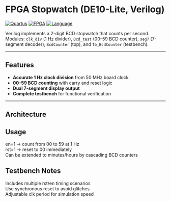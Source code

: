 # FPGA Stopwatch (DE10-Lite, Verilog)

[![Quartus](https://img.shields.io/badge/Intel-Quartus%20Prime-blue)](#)
[![FPGA](https://img.shields.io/badge/Board-DE10--Lite-forestgreen)](#)
[![Language](https://img.shields.io/badge/HDL-Verilog-black)](#)

Verilog implements a 2-digit BCD stopwatch that counts per second.
Modules: `clk_div` (1 Hz divider), `Bcd_test` (00–59 BCD counter), `seg7` (7-segment decoder), `BcdCounter` (top), and `Tb_BcdCounter` (testbench).

---

## Features
- **Accurate 1 Hz clock division** from 50 MHz board clock
- **00–59 BCD counting** with carry and reset logic
- **Dual 7-segment display output**
- **Complete testbench** for functional verification

---

## Architecture

## Usage
en=1 → count from 00 to 59 at 1 Hz  
rst=1 → reset to 00 immediately  
Can be extended to minutes/hours by cascading BCD counters  

## Testbench Notes
Includes multiple rst/en timing scenarios  
Use synchronous reset to avoid glitches  
Adjustable clk period for simulation speed  
